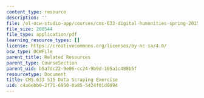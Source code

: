 ```yaml
---
content_type: resource
description: ''
file: /ol-ocw-studio-app/courses/cms-633-digital-humanities-spring-2015/c4a6ebb92f7169500a855424f01d0894_MITCMS_633S15_Data_Scrape.pdf
file_size: 208544
file_type: application/pdf
learning_resource_types: []
license: https://creativecommons.org/licenses/by-nc-sa/4.0/
ocw_type: OCWFile
parent_title: Related Resources
parent_type: CourseSection
parent_uid: b5a7dc22-9e06-cc24-9b9d-105a1c488b5f
resourcetype: Document
title: CMS.633 S15 Data Scraping Exercise
uid: c4a6ebb9-2f71-6950-0a85-5424f01d0894
---
```

